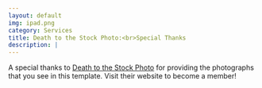 ```yaml
---
layout: default
img: ipad.png
category: Services
title: Death to the Stock Photo:<br>Special Thanks
description: |
---
```

A special thanks to [Death to the Stock Photo](http://join.deathtothestockphoto.com/) for providing the photographs that you see in this template.  Visit their website to become a member!